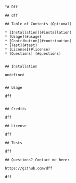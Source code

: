 
                "# Dff

                ## dff
                
                ## Table of Contents (Optional)
                
                * [Installation](#installation)
                * [Usage](#usage)
                * [Contribution](#contribution)
                * [Test](#test)
                * [License](#license)
                * [Questions] (#questions)
                
                
                ## Installation
                
                undefined 
                
                
                ## Usage 
                
                dff
                
                
                ## Credits
                
                dff
                
                ## License
                
                dff
               
                ## Tests
                
                dff

                ## Questions? Contact me here:

                https://github.com/dff

                dff
    